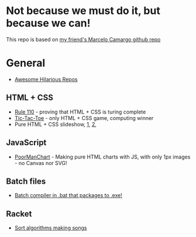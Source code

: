 # Not because we must do it, but because we can!  

This repo is based on [my friend's Marcelo Camargo github repo](https://github.com/haskellcamargo/because-we-can)  

# General
- [Awesome Hilarious Repos](awesome-hilarious-repos)

## HTML + CSS 
- [Rule 110](https://jsfiddle.net/Camilo/eQyBa/) - proving that HTML + CSS is turing complete
- [Tic-Tac-Toe](https://codepen.io/ziga-miklic/pen/Fagmh) - only HTML + CSS game, computing winner
- Pure HTML + CSS slideshow, [1](https://codepen.io/rokobuljan/pen/XXzqKQ), [2](https://codepen.io/chriscoyier/pen/XwbNwX), 

## JavaScript
- [PoorManChart](https://codepen.io/terremoth/pen/NWrLyRP) - Making pure HTML charts with JS, with only 1px images - no Canvas nor SVG!

## Batch files
- [Batch compiler in .bat that packages to .exe!](https://github.com/terremoth/espertinho/blob/master/compiler.bat)

## Racket
- [Sort algorithms making songs](https://github.com/caioah/racket-sorting-sound)

